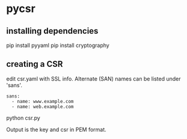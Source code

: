 # pycsr

## installing dependencies

pip install pyyaml
pip install cryptography

## creating a CSR

edit csr.yaml with SSL info.  Alternate (SAN) names can be listed under 'sans'.

```
sans:
  - name: www.example.com
  - name: web.example.com
```

python csr.py

Output is the key and csr in PEM format.
